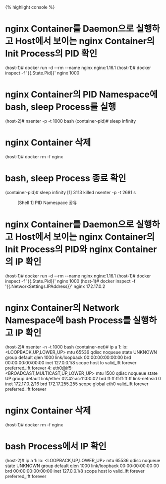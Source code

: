 
{% highlight console %}
# nginx Container를 Daemon으로 실행하고 Host에서 보이는 nginx Container의 Init Process의 PID 확인
(host-1)# docker run -d --rm --name nginx nginx:1.16.1
(host-1)# docker inspect -f '{{.State.Pid}}' nginx
1000

# nginx Container의 PID Namespace에 bash, sleep Process를 실행
(host-2)# nsenter -p -t 1000 bash
(container-pid)# sleep infinity

# nginx Container 삭제
(host-1)# docker rm -f nginx

# bash, sleep Process 종료 확인
(container-pid)# sleep infinity
[1]    3113 killed     nsenter -p -t 2681 s
<figure>
<figcaption class="caption">[Shell 1] PID Namespace 공유</figcaption>
</figure>

# nginx Container를 Daemon으로 실행하고 Host에서 보이는 nginx Container의 Init Process의 PID와 nginx Container의 IP 확인
(host-1)# docker run -d --rm --name nginx nginx:1.16.1
(host-1)# docker inspect -f '{{.State.Pid}}' nginx
1000
(host-1)# docker inspect -f '{{.NetworkSettings.IPAddress}}' nginx
172.17.0.2

# nginx Container의 Network Namespace에 bash Process를 실행하고 IP 확인
(host-2)# nsenter -n -t 1000 bash
(container-net)# ip a
1: lo: <LOOPBACK,UP,LOWER_UP> mtu 65536 qdisc noqueue state UNKNOWN group default qlen 1000
    link/loopback 00:00:00:00:00:00 brd 00:00:00:00:00:00
    inet 127.0.0.1/8 scope host lo
       valid_lft forever preferred_lft forever
4: eth0@if5: <BROADCAST,MULTICAST,UP,LOWER_UP> mtu 1500 qdisc noqueue state UP group default
    link/ether 02:42:ac:11:00:02 brd ff:ff:ff:ff:ff:ff link-netnsid 0
    inet 172.17.0.2/16 brd 172.17.255.255 scope global eth0
       valid_lft forever preferred_lft forever

# nginx Container 삭제
(host-1)# docker rm -f nginx

# bash Process에서 IP 확인
(host-2)# ip a
1: lo: <LOOPBACK,UP,LOWER_UP> mtu 65536 qdisc noqueue state UNKNOWN group default qlen 1000
    link/loopback 00:00:00:00:00:00 brd 00:00:00:00:00:00
    inet 127.0.0.1/8 scope host lo
       valid_lft forever preferred_lft forever